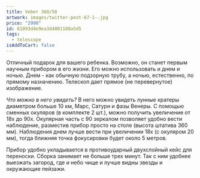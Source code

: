 ```yaml
---
title: Veber 360/50
artwork: images/twitter-post-67-1-.jpg
price: "2990"
id: 61093d4e9ea3d4001108a5d5
tags:
  - telescope
isAddToCart: false
---
```


Отличный подарок для вашего ребенка. Возможно, он станет первым научным прибором в его жизни. Его можно использовать и днем и ночью. Днем - как обычную подзорную трубу, а ночью, естественно, по прямому назначению. Телескоп дает прямое (не перевернутое) изображение.

_Что можно в него увидеть?_ В него можно увидеть лунные кратеры диаметром больше 10 км, Марс, Сатурн и фазы Венеры. С помощью сменных окуляров (в комплекте 2 шт.), можно получить увеличение от 18х до 90х. Окулярная часть с 90 зеркалом позволяет удобно вести наблюдение, разместив прибор просто на столе (высота штатива 360 мм). Наблюдения днем лучше вести при увеличении 18х (с окуляром 20 мм), тогда ближняя точка фокусировки будет около 5 метров.

Прибор удобно укладывается в противоударный двухслойный кейс для переноски. Сборка занимает не больше трех минут. Так с ним удобнее выезжать загород, где и небо чище и лучше видны звезды и окружающие пейзажи.
